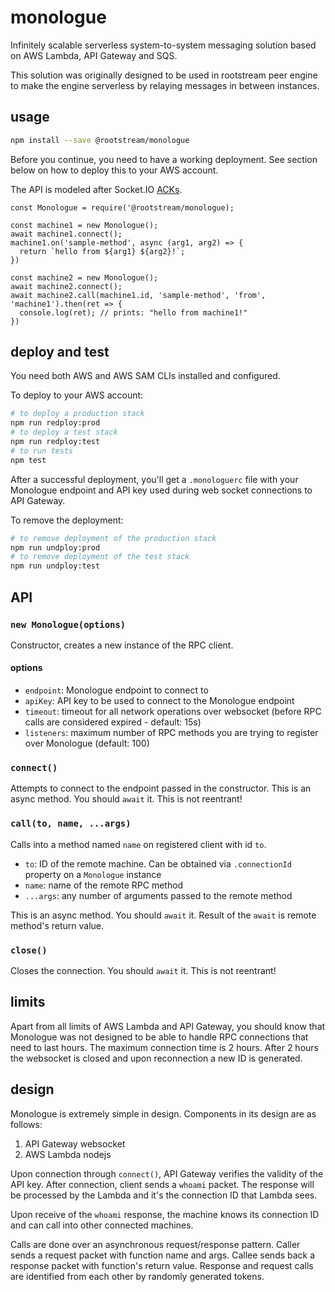# monologue

Infinitely scalable serverless system-to-system messaging solution based on AWS Lambda, API Gateway and SQS.

This solution was originally designed to be used in rootstream peer engine to make the engine serverless by relaying
messages in between instances.

## usage

```bash
npm install --save @rootstream/monologue
```

Before you continue, you need to have a working deployment. See section below on how to deploy this to your AWS account.

The API is modeled after Socket.IO [ACKs](https://socket.io/docs/#Sending-and-getting-data-acknowledgements).

```JS
const Monologue = require('@rootstream/monologue);

const machine1 = new Monologue();
await machine1.connect();
machine1.on('sample-method', async (arg1, arg2) => {
  return `hello from ${arg1} ${arg2}!`;
})

const machine2 = new Monologue();
await machine2.connect();
await machine2.call(machine1.id, 'sample-method', 'from', 'machine1').then(ret => {
  console.log(ret); // prints: "hello from machine1!"
})
```

## deploy and test

You need both AWS and AWS SAM CLIs installed and configured.

To deploy to your AWS account:

```bash
# to deploy a production stack
npm run redploy:prod
# to deploy a test stack
npm run redploy:test
# to run tests
npm test
```

After a successful deployment, you'll get a `.monologuerc` file with your Monologue endpoint and API key used during web
socket connections to API Gateway.

To remove the deployment:

```bash
# to remove deployment of the production stack
npm run undploy:prod
# to remove deployment of the test stack
npm run undploy:test
```

## API

### `new Monologue(options)`

Constructor, creates a new instance of the RPC client.

#### options

- `endpoint`: Monologue endpoint to connect to
- `apiKey`: API key to be used to connect to the Monologue endpoint
- `timeout`: timeout for all network operations over websocket (before RPC calls are considered expired - default: 15s)
- `listeners`: maximum number of RPC methods you are trying to register over Monologue (default: 100)

### `connect()`

Attempts to connect to the endpoint passed in the constructor. This is an async method. You should `await` it. This is
not reentrant!

### `call(to, name, ...args)`

Calls into a method named `name` on registered client with id `to`.

- `to`: ID of the remote machine. Can be obtained via `.connectionId` property on a `Monologue` instance
- `name`: name of the remote RPC method
- `...args`: any number of arguments passed to the remote method

This is an async method. You should `await` it. Result of the `await` is remote method's return value.

### `close()`

Closes the connection. You should `await` it. This is not reentrant!

## limits

Apart from all limits of AWS Lambda and API Gateway, you should know that Monologue was not designed to be able to
handle RPC connections that need to last hours. The maximum connection time is 2 hours. After 2 hours the websocket is
closed and upon reconnection a new ID is generated.

## design

Monologue is extremely simple in design. Components in its design are as follows:

1. API Gateway websocket
1. AWS Lambda nodejs

Upon connection through `connect()`, API Gateway verifies the validity of the API key. After connection, client sends a
`whoami` packet. The response will be processed by the Lambda and it's the connection ID that Lambda sees.

Upon receive of the `whoami` response, the machine knows its connection ID and can call into other connected machines.

Calls are done over an asynchronous request/response pattern. Caller sends a request packet with function name and args.
Callee sends back a response packet with function's return value. Response and request calls are identified from each
other by randomly generated tokens.
